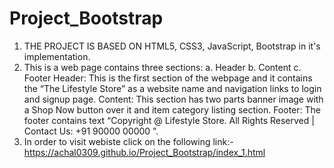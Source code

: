 # Project_Bootstrap
1. THE PROJECT IS BASED ON HTML5, CSS3, JavaScript, Bootstrap in it's implementation.
2. This is a web page contains three sections:
    a. Header
    b. Content
    c. Footer
Header: This is the first section of the webpage and it contains the “The Lifestyle Store” as a website
name and navigation links to login and signup page.
Content: This section has two parts banner image with a Shop Now button over it and item category
listing section.
Footer: The footer contains text “Copyright @ Lifestyle Store. All Rights Reserved | Contact Us: +91
90000 00000 ”.
3. In order to visit webiste click on the following link:-
  https://achal0309.github.io/Project_Bootstrap/index_1.html
